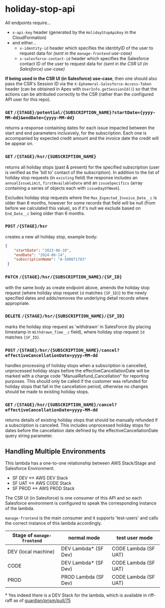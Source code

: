 # holiday-stop-api
All endpoints require...

- `x-api-key` header (generated by the `HolidayStopApiKey` in the CloudFormation)
- and either...
  - `x-identity-id` header which specifies the identityID of the user to request data for _(sent in the `manage-frontend` use-case)_
  - `x-salesforce-contact-id` header which specifies the Salesforce contact ID of the user to request data for _(sent in the CSR UI (in Salesforce) use-case)_

**If being used in the CSR UI (in Salesforce) use-case**, then one should also pass the CSR's Session ID via the `X-Ephemeral-Salesforce-Access-Token` header (can be obtained in Apex with `UserInfo.getSessionId()`) so that the actions can be attributed correctly to the CSR (rather than the configured API user for this repo).

### `GET` `/{STAGE}/potential/{SUBSCRIPTION_NAME}?startDate={yyyy-MM-dd}&endDate={yyyy-MM-dd}`
returns a response containing dates for each issue impacted between the start and end parameters inclusively, for the subscription. Each one is accompanied by expected credit amount and the invoice date the credit will be appear on.
 
### `GET` `/{STAGE}/hsr/{SUBSCRIPTION_NAME}`
returns all holiday stops (past & present) for the specified subscription (user is verified as the 'bill to' contact of the subscription). In addition to the list of holiday stop requests (in `existing` field) the response includes an `annualIssueLimit`, `firstAvailableDate` and an `issueSpecifics` (array containing a series of objects each with `issueDayOfWeek`).

Excludes holiday stop requests where the `Max_Expected_Invoice_Date__c` is older than 6 months, however for some records that field will be null (from before we calculated this value), so if it's null we exclude based on `End_Date__c` being older than 6 months.

### `POST` `/{STAGE}/hsr`
creates a new all holiday stop, example body:
```json
{
    "startDate": "2023-06-10", 
    "endDate": "2024-06-14", 
    "subscriptionName": "A-S00071783"
 }
```

### `PATCH` `/{STAGE}/hsr/{SUBSCRIPTION_NAME}/{SF_ID}`
with the same body as create endpoint above, amends the holiday stop request (where holiday stop request `Id` matches `{SF_ID}`) to the newly specified dates and adds/removes the underlying detail records where appropriate.

### `DELETE` `/{STAGE}/hsr/{SUBSCRIPTION_NAME}/{SF_ID}`
marks the holiday stop request as 'withdrawn' in SalesForce (by placing timestamp in `Withdrawn_Time__c` field), where holiday stop request `Id` matches `{SF_ID}`.

### `POST` `/{STAGE}/hsr/{SUBSCRIPTION_NAME}/cancel?effectiveCancellationDate=yyyy-MM-dd`
handles processing of holiday stops when a subscription is cancelled, unprocessed holiday stops before the effectiveCancellationDate will be marked with a charge code "ManualRefund_Cancellation" for reporting purposes.  This should only be called if the customer was refunded for holiday stops that fall in the cancellation period, otherwise no changes should be made to existing holiday stops.

### `GET` `/{STAGE}/hsr/{SUBSCRIPTION_NAME}/cancel?effectiveCancellationDate=yyyy-MM-dd`
returns details of existing holiday stops that should be manually refunded if a subscription is canceled. This includes unprocessed holiday stops for dates before the cancellation date defined by the effectiveCancellationDate query string parameter.


## Handling Multiple Environments
This lambda has a one-to-one relationship between AWS Stack/Stage and Salesforce Environment.
- SF DEV <-> AWS DEV Stack
- SF UAT <-> AWS CODE Stack
- SF PROD <-> AWS PROD Stack


The CSR UI (in Salesforce) is one consumer of this API and so each Salesforce environment is configured to speak the corresponding instance of the lambda.

`manage-frontend` is the main consumer and it supports 'test-users' and calls the correct instance of this lambda accordingly.

| Stage of `manage-frontend` | normal mode | test user mode |
| --- | --- | --- |
| DEV (local machine) | DEV Lambda* (SF Dev) | CODE Lambda (SF UAT) |
| CODE | DEV Lambda* (SF Dev) | CODE Lambda (SF UAT) |
| PROD | PROD Lambda (SF Dev) | CODE Lambda (SF UAT) |

\* Yes indeed there is a DEV Stack for the lambda, which is available in riff-raff as of [guardian/prism/pull/75](https://github.com/guardian/prism/pull/75)

